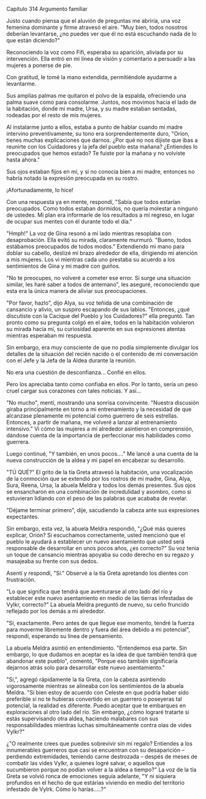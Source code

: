 
Capítulo 314 Argumento familiar

Justo cuando piensa que el aluvión de preguntas me abriría, una voz femenina dominante y firme atravesó el aire. "Muy bien, todos nosotros deberían levantarse, ¿no puedes ver que él no está escuchando nada de lo que están diciendo?"

Reconociendo la voz como Fifi, esperaba su aparición, aliviada por su intervención. Ella entró en mi línea de visión y comentario a persuadir a las mujeres a ponerse de pie.

Con gratitud, le tomé la mano extendida, permitiéndole ayudarme a levantarme.

Sus amplias palmas me quitaron el polvo de la espalda, ofreciendo una palma suave como para consolarme. Juntos, nos movimos hacia el lado de la habitación, donde mi madre, Ursa, y su madre estaban sentadas, rodeadas por el resto de mis mujeres.

Al instalarme junto a ellos, estaba a punto de hablar cuando mi madre intervino preventivamente, su tono era sorprendentemente duro, "Orion, tienes muchas explicaciones que darnos. ¿Por qué no nos dijiste que ibas a reunirte con los Cuidadores y la jefa del pueblo esta mañana? ¿Entiendes lo preocupados que hemos estado? Te fuiste por la mañana y no volviste hasta ahora."

Sus ojos estaban fijos en mí, y si no conocía bien a mi madre, entonces no habría notado la expresión preocupada en su rostro.

¡Afortunadamente, lo hice!

Con una respuesta ya en mente, respondí, "Sabía que todos estarían preocupados. Como todos estaban dormidos, no quería molestar a ninguno de ustedes. Mi plan era informarle de los resultados a mi regreso, en lugar de ocupar sus mentes con él durante todo el día."

"Hmph!" La voz de Gina resonó a mi lado mientras resoplaba con desaprobación. Ella evitó su mirada, claramente murmuró. "Bueno, todos estábamos preocupados de todos modos." Extendiendo mi mano para doblar su cabello, deslizé mi brazo alrededor de ella, dirigiendo mi atención a mis mujeres. Los vi mientras cada uno prestaba su acuerdo a los sentimientos de Gina y mi madre con guiños.

"No te preocupes, no volveré a cometer ese error. Si surge una situación similar, les haré saber a todos de antemano", les aseguré, reconociendo que esta era la única manera de aliviar sus preocupaciones.

"Por favor, hazlo", dijo Alya, su voz teñida de una combinación de cansancio y alivio, un suspiro escapando de sus labios. "Entonces, ¿qué discutiste con la Cacique del Pueblo y los Cuidadores?" ella preguntó. Tan pronto como su pregunta colgó en el aire, todos en la habitación volvieron su mirada hacia mí, su curiosidad aparente en sus expresiones atentas mientras esperaban mi respuesta.

Sin embargo, era muy consciente de que no podía simplemente divulgar los detalles de la situación del recién nacido o el contenido de mi conversación con el Jefe y la Jefa de la Aldea durante la reunión.

No era una cuestión de desconfianza... Confié en ellos.

Pero los apreciaba tanto como confiaba en ellos. Por lo tanto, sería un peso cruel cargar sus corazones con tales noticias. Y así...

"No mucho", mentí, mostrando una sonrisa convincente. "Nuestra discusión giraba principalmente en torno a mi entrenamiento y la necesidad de que alcanzase plenamente mi potencial como guerrero de seis estrellas. Entonces, a partir de mañana, me volveré a lanzar al entrenamiento intensivo." Vi cómo las mujeres a mi alrededor asintieron en comprensión, dándose cuenta de la importancia de perfeccionar mis habilidades como guerrera.

Luego continué, "Y también, en unos pocos...." Me lancé a una cuenta de la nueva construcción de la aldea y mi papel en encabezar su desarrollo.

"TÚ QUÉ?" El grito de la tía Greta atravesó la habitación, una vocalización de la conmoción que se extendió por los rostros de mi madre, Gina, Alya, Sura, Reena, Ursa, la abuela Meldra y todos los demás presentes. Sus ojos se ensancharon en una combinación de incredulidad y asombro, como si estuvieran lidiando con el peso de las palabras que acababa de revelar.

"Déjame terminar primero", dije, sacudiendo la cabeza ante sus expresiones expectantes.

Sin embargo, esta vez, la abuela Meldra respondió, "¿Qué más quieres explicar, Orión? Si escuchamos correctamente, usted mencionó que el pueblo le ayudará a establecer un nuevo asentamiento que usted será responsable de desarrollar en unos pocos años, ¿es correcto?" Su voz tenía un toque de cansancio mientras apoyaba su codo derecho en su regazo y masajeaba su frente con sus dedos.

Asentí y respondí, "Sí." Observé a la tía Greta apretando los dientes con frustración.

"Lo que significa que tendrá que aventurarse al otro lado del río y establecer este nuevo asentamiento en medio de las tierras infestadas de Vylkr, correcto?" La abuela Meldra preguntó de nuevo, su ceño fruncido reflejado por los demás a mi alrededor.

"Sí, exactamente. Pero antes de que llegue ese momento, tendré la fuerza para moverme libremente dentro y fuera del área debido a mi potencial", respondí, esperando su línea de pensamiento.

La abuela Meldra asintió en entendimiento. "Entendemos esa parte. Sin embargo, lo que dudamos en aceptar es la idea de que también tendrá que abandonar este pueblo", comentó, "Porque eso también significaría dejarnos atrás solo para desarrollar este nuevo asentamiento."

"Sí,", agregó rápidamente la tía Greta, con la cabeza asintiendo vigorosamente mientras se alineaba con los sentimientos de la abuela Meldra. "Si bien estoy de acuerdo con Celeste en que podría haber sido preferible si no te hubieras convertido en un guerrero o poseyeras tal potencial, la realidad es diferente. Puedo aceptar que te embarques en exploraciones al otro lado del río. Sin embargo, ¿cómo lograré tratarte si estás supervisando otra aldea, haciendo malabares con sus responsabilidades mientras luchas simultáneamente contra olas de vides Vylkr?"

¿"O realmente crees que puedes sobrevivir sin mi regalo? Entiendes a los innumerables guerreros que casi se encuentran con su desaparición – perdiendo extremidades, teniendo carne destrozada – despés de meses de combatir las vides Vylkr, a quienes logré salvar, o aquellos que sucumbieron porque no podían volver a la aldea a tiempo?" La voz de la tía Greta se volvió ronca de emociones seguía adelante, "Y ni siquiera profundos en el hecho de que estárías viviendo en medio del territorio infestado de Vylrk. Cómo lo harías.....?"
